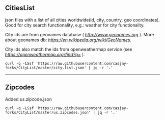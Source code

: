 ## CitiesList

json files with a list of all cities worldwide(id, city, country, geo coordinates). Good for city search functionality, e.g.: weather for city functionality.

City ids are from geonames database ( *<http://www.geonames.org>* ). More about geonames db: *<https://en.wikipedia.org/wiki/GeoNames>*.

City ids also match the ids from openweathermap service (see *<https://openweathermap.org/find?q=>* ).

```shell
curl -q -LSsf 'https://raw.githubusercontent.com/casjay-forks/CityList/master/city.list.json' | jq -r '.'
```

---

## Zipcodes

Added us.zipcode.json

```shell
curl -q -LSsf 'https://raw.githubusercontent.com/casjay-forks/CityList/master/us.zipcodes.json' | jq -r '.'
```
